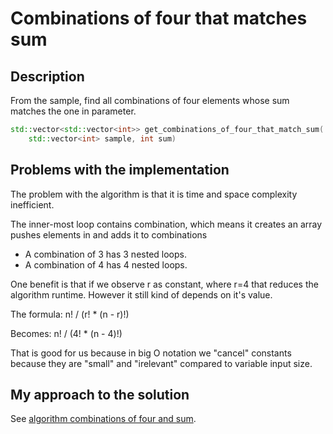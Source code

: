 # Combinations of four that matches sum

## Description

From the sample, find all combinations of four elements whose sum matches the one in parameter.

```c++
std::vector<std::vector<int>> get_combinations_of_four_that_match_sum(
    std::vector<int> sample, int sum)
```

## Problems with the implementation

The problem with the algorithm is that it is time and space complexity inefficient.

The inner-most loop contains combination, which means it creates an array pushes elements in and adds it to combinations

- A combination of 3 has 3 nested loops.
- A combination of 4 has 4 nested loops.

One benefit is that if we observe r as constant, where r=4 that reduces the algorithm runtime. However it still kind of depends on it's value.

The formula: n! / (r! \* (n - r)!)

Becomes: n! / (4! \* (n - 4)!)

That is good for us because in big O notation we "cancel" constants because they are "small" and "irelevant" compared to variable input size.

## My approach to the solution

See [algorithm combinations of four and sum](https://dev.to/srele96/algorithm-combinations-of-four-and-sum-4g29).
